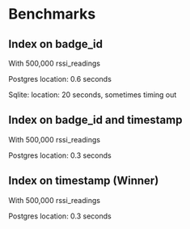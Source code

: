 Benchmarks
==========

Index on badge_id
-----------------

With 500,000 rssi_readings

Postgres
  location: 0.6 seconds

Sqlite:
  location: 20 seconds, sometimes timing out


Index on badge_id and timestamp
-------------------------------
With 500,000 rssi_readings

Postgres
  location: 0.3 seconds



Index on timestamp (Winner)
---------------------------

With 500,000 rssi_readings

Postgres
  location: 0.3 seconds
